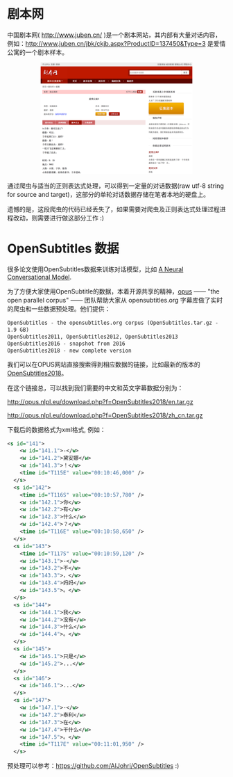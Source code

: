 # 剧本网

中国剧本网( http://www.juben.cn/ )是一个剧本网站，其内部有大量对话内容，例如：http://www.juben.cn/jbk/ckjb.aspx?ProductID=137450&Type=3 是爱情公寓的一个剧本样本。

<p align="center">
  <img src="/images/juben_example.png" width="350"/>
</p>

通过爬虫与适当的正则表达式处理，可以得到一定量的对话数据(raw utf-8 string for source and target)，这部分的单轮对话数据存储在笔者本地的硬盘上。

遗憾的是，这段爬虫的代码已经丢失了，如果需要对爬虫及正则表达式处理过程进程改动，则需要进行做这部分工作 :)

# OpenSubtitles 数据

很多论文使用OpenSubtitles数据来训练对话模型，比如 [A Neural Conversational Model](https://arxiv.org/abs/1506.05869). 

为了方便大家使用OpenSubtitle的数据，本着开源共享的精神，[opus](http://opus.nlpl.eu/) —— "the open parallel corpus" —— 团队帮助大家从 opensubtitles.org 字幕库做了实时的爬虫和一些数据预处理。他们提供：

```
OpenSubtitles - the opensubtitles.org corpus (OpenSubtitles.tar.gz - 1.9 GB)
OpenSubtitles2011, OpenSubtitles2012, OpenSubtitles2013
OpenSubtitles2016 - snapshot from 2016
OpenSubtitles2018 - new complete version
```

我们可以在OPUS网站直接搜索得到相应数据的链接，比如最新的版本的[OpenSubtitles2018](http://opus.nlpl.eu/OpenSubtitles2018.php)。

在这个链接总，可以找到我们需要的中文和英文字幕数据分别为：

http://opus.nlpl.eu/download.php?f=OpenSubtitles2018/en.tar.gz

http://opus.nlpl.eu/download.php?f=OpenSubtitles2018/zh_cn.tar.gz

下载后的数据格式为xml格式, 例如：
```xml
<s id="141">
    <w id="141.1">-</w>
    <w id="141.2">黛安娜</w>
    <w id="141.3">！</w>
    <time id="T115E" value="00:10:46,000" />
  </s>
  <s id="142">
    <time id="T116S" value="00:10:57,780" />
    <w id="142.1">你</w>
    <w id="142.2">有</w>
    <w id="142.3">什么</w>
    <w id="142.4">？</w>
    <time id="T116E" value="00:10:58,650" />
  </s>
  <s id="143">
    <time id="T117S" value="00:10:59,120" />
    <w id="143.1">-</w>
    <w id="143.2">不</w>
    <w id="143.3">，</w>
    <w id="143.4">妈妈</w>
    <w id="143.5">。</w>
  </s>
  <s id="144">
    <w id="144.1">我</w>
    <w id="144.2">没有</w>
    <w id="144.3">什么</w>
    <w id="144.4">。</w>
  </s>
  <s id="145">
    <w id="145.1">只是</w>
    <w id="145.2">...</w>
  </s>
  <s id="146">
    <w id="146.1">...</w>
  </s>
  <s id="147">
    <w id="147.1">-</w>
    <w id="147.2">泰利</w>
    <w id="147.3">在</w>
    <w id="147.4">干什么</w>
    <w id="147.5">。</w>
    <time id="T117E" value="00:11:01,950" />
  </s>
```
预处理可以参考：https://github.com/AlJohri/OpenSubtitles :)
